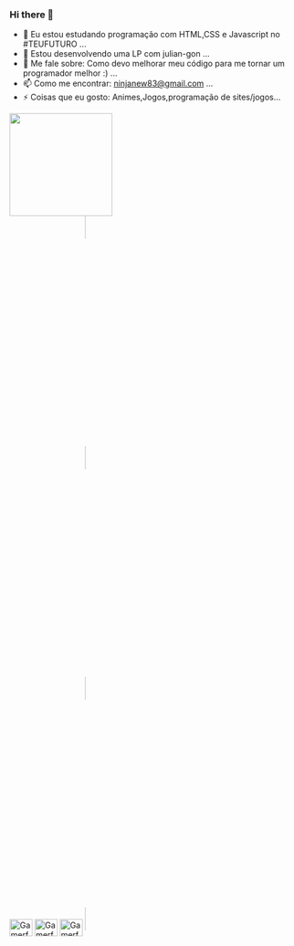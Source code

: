 ### Hi there 👋

- 🔭 Eu estou estudando programação com HTML,CSS e Javascript no #TEUFUTURO ...
- 👯 Estou desenvolvendo uma LP com julian-gon ...
- 💬 Me fale sobre: Como devo melhorar meu código para me tornar um programador melhor :) ...
- 📫 Como me encontrar: ninjanew83@gmail.com ...
- ⚡ Coisas que eu gosto:  Animes,Jogos,programação de sites/jogos...


<div>
  <img height="180em" src="https://github-readme-stats.vercel.app/api?username=Gamerfoxninja&show_icons=true&theme=synthwave">

  

</div>


<div style="display:inline-block">
  <img align="center" alt="Gamerfoxninja_HTML5" height="30" width="40" src="https://cdn.jsdelivr.net/gh/devicons/devicon/icons/html5/html5-plain.svg" />

  <img align="center" alt="Gamerfoxninja_HTML5" height="30" width="40" src="https://cdn.jsdelivr.net/gh/devicons/devicon/icons/css3/css3-plain.svg" />

  <img align="center" alt="Gamerfoxninja_HTML5" height="30" width="40" src="https://cdn.jsdelivr.net/gh/devicons/devicon/icons/javascript/javascript-plain.svg" />


</div>

<div style="display:inline-block">
  <a href="https://www.youtube.com/channel/UC0Li72ebFohroJdU_0KULjA" target="_blank"><img width="10%" src="https://img.shields.io/badge/YouTube-FF0000?style=for-the-badge&logo=youtube&logoColor=white" target="_blank"></a>
  
  <a href="ninjanew93@gmail.com" target="_blank"><img width="10%" src="https://img.shields.io/badge/Gmail-D14836?style=for-the-badge&logo=gmail&logoColor=white" target="_blank"></a>
  
  <a href="https://api.whatsapp.com/send?phone=5551991438087&text=Este%20%C3%A9%20o%20meu%20contato..." target="_blank"><img width="10%" src="https://img.shields.io/badge/WhatsApp-25D366?style=for-the-badge&logo=whatsapp&logoColor=white" target="_blank" ></a>
  
  <a href="gamerfoxninja#4945" target="_blank"><img width="10%" src="https://img.shields.io/badge/Discord-7289DA?style=for-the-badge&logo=discord&logoColor=white" target="_blank" ></a>
</div>



